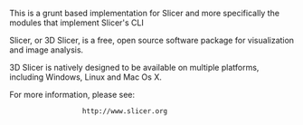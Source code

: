 This is a grunt based implementation for Slicer and more specifically the modules that implement Slicer's CLI


Slicer, or 3D Slicer, is a free, open source software package for visualization and 
image analysis.

3D Slicer is natively designed to be available on multiple platforms,
including Windows, Linux and Mac Os X.

For more information, please see:

                      http://www.slicer.org
